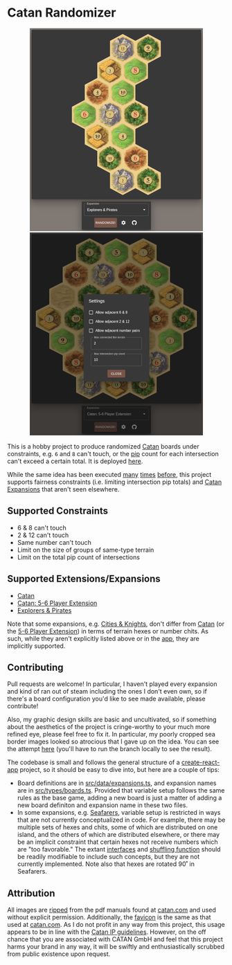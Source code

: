 # Catan Randomizer

<p align="center">
  <img alt="Explorers & Pirates" src="screenshot-explorers-pirates.png" />
  <img alt="Catan: 5-6 Player Extension" src="screenshot-catan-5-6-players.png" />
</p>

This is a hobby project to produce randomized [Catan](https://www.catan.com) boards under
constraints, e.g. `6` and `8` can't touch, or the
[pip](<https://en.wikipedia.org/wiki/Pip_(counting)>) count for each intersection
can't exceed a certain total. It is deployed
[here](https://catan-randomizer.vercel.app/).

While the same idea has been executed
[many](https://jkirschner.github.io/catan-randomizer/)
[times](https://catan.bunge.io/)
[before](https://alexbeals.com/projects/catan/), this project supports fairness
constraints (i.e. limiting intersection pip totals) and [Catan
Expansions](https://www.catan.com/explore-catan/catan-core-family-games) that
aren't seen elsewhere.

## Supported Constraints

- 6 & 8 can't touch
- 2 & 12 can't touch
- Same number can't touch
- Limit on the size of groups of same-type terrain
- Limit on the total pip count of intersections

## Supported Extensions/Expansions

- [Catan](https://www.catan.com/catan)
- [Catan: 5-6 Player Extension](http://catanshop.com/the-settlers-of-catan-5-6-player-extension)
- [Explorers & Pirates](https://www.catan.com/explorers-pirates)

Note that some expansions, e.g. [Cities &
Knights](https://www.catan.com/cities-knights), don't differ from
[Catan](https://www.catan.com/catan) (or the [5-6 Player
Extension](http://catanshop.com/the-settlers-of-catan-5-6-player-extension)) in
terms of terrain hexes or number chits. As such, while they aren't explicitly
listed above or in the [app](https://catan-randomizer.vercel.app/), they are
implicitly supported.

## Contributing

Pull requests are welcome! In particular, I haven't played every expansion and
kind of ran out of steam including the ones I don't even own, so if there's a
board configuration you'd like to see made available, please contribute!

Also, my graphic design skills are basic and uncultivated, so if something about
the aesthetics of the project is cringe-worthy to your much more refined eye,
please feel free to fix it. In particular, my poorly cropped sea border images
looked so atrocious that I gave up on the idea. You can see the attempt
[here](https://github.com/thisisrandy/catan-randomizer/tree/borders) (you'll
have to run the branch locally to see the result).

The codebase is small and follows the general structure of a
[create-react-app](https://create-react-app.dev/) project, so it should be easy
to dive into, but here are a couple of tips:

- Board definitions are in [src/data/expansions.ts](src/data/expansions.ts), and
  expansion names are in [src/types/boards.ts](src/types/boards.ts). Provided
  that variable setup follows the same rules as the base game, adding a new
  board is just a matter of adding a new board definiton and expansion name in
  these two files.
- In some expansions, e.g. [Seafarers](https://www.catan.com/seafarers), variable
  setup is restricted in ways that are not currently conceptualized in code. For
  example, there may be multiple sets of hexes and chits, some of which are
  distributed on one island, and the others of which are distributed elsewhere,
  or there may be an implicit constraint that certain hexes not receive numbers
  which are "too favorable." The extant [interfaces](src/types/boards.ts) and
  [shuffling function](src/components/Randomizer.tsx) should be readily
  modifiable to include such concepts, but they are not currently implemented.
  Note also that hexes are rotated 90˚ in Seafarers.

## Attribution

All images are [ripped](https://en.wikipedia.org/wiki/Pdfimages) from the pdf
manuals found at [catan.com](https://www.catan.com/) and used without explicit
permission. Additionally, the [favicon](https://en.wikipedia.org/wiki/Favicon)
is the same as that used at [catan.com](https://en.wikipedia.org/wiki/Favicon).
As I do not profit in any way from this project, this usage appears to be in
line with the [Catan IP
guidelines](https://www.catan.com/guidelines-dealing-intellectual-property-catan).
However, on the off chance that you are associated with CATAN GmbH and feel that
this project harms your brand in any way, it will be swiftly and
enthusiastically scrubbed from public existence upon request.
